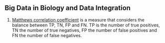 ## Big Data in Biology and Data Integration

1. [Matthews correlation coefficient](http://en.wikipedia.org/wiki/Matthews_correlation_coefficient) is a measure that considers the balance between
TP, TN, FP and FN. TP is the number of true positives, TN the number of true negatives, FP the number of false positives and FN the number of false negatives.

